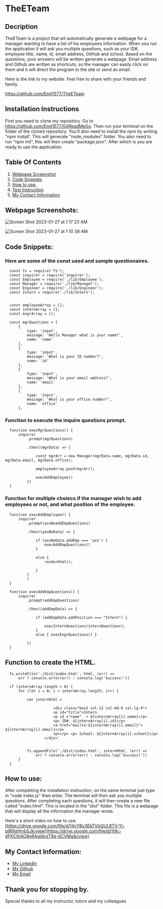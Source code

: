# TheETeam

## Decription

TheETeam is a project that wll automatically generate a webpage for a manager wanting to have a list of his employees information.  When you run the application it will ask you multiple questions, such as your ID#, employee title, name, id, email address, GitHub and school.  Based on the questions, your answers will be written generate a webpage. Email address and Github are written as shortcuts, so the manager can easily click on them and it will direct the program to the site or send an email. 

Here is the link to my website.  Feel free to share with your friends and family.

https://github.com/Emil1577/TheETeam

## Installation Instructions

First you need to clone my repository. Go to https://github.com/Emil1577/GitReadMeGo.  Then run your terminal on the folder of the cloned repository.  You'll also need to install the npm by writing "npm install'.  This will generate "node_modules" folder.  You also need to run "npm init", this will then create "package.json". After which is you are ready to use the application.

## Table Of Contents

1. [Webpage Screenshot](#webpage-screenshots)
2. [Code Snippets](#code-snippets)
3. [How to use:](#how-to-use)
4. [Test Instruction](#test-instruction)
5. [My Contact Information](#my-contact-information)

## Webpage Screenshots:

![Screen Shot 2023-01-27 at 1 17 23 AM](https://user-images.githubusercontent.com/119825000/215050845-2894856e-b835-417a-b291-685c3254f222.png)

![Screen Shot 2023-01-27 at 1 10 38 AM](https://user-images.githubusercontent.com/119825000/215050561-be0db8df-31ad-4dba-b321-8e6cb529c453.png)

## Code Snippets: 

### Here are some of the const used and sample questionaires.

      const fs = require('fs');
      const inquirer = require('inquirer');
      const Employee = require('./lib/Employee');
      const Manager = require('./lib/Manager');
      const Engineer = require('./lib/Engineer');
      const Intern = require('./lib/Intern');


      const employeeArray = [];
      const internArray = [];
      const engrArray = [];

      const mgrQuestions = [
          {
              type: 'input',
              message: 'Hello Manager what is your name?',
              name: 'name'
          },
          {
              type: 'input',
              message: 'What is your ID number?',
              name: 'id'
          },
          {
              type: 'input',
              message: 'What is your email address?',
              name: 'email'
          },
          {
              type: 'input',
              message: 'What is your office number?',
              name: 'office'
          },



    
### Function to execute the inquire questions prompt.

      function execMgrQuestions() {
          inquirer
              .prompt(mgrQuestions)

              .then((mgrData) => {

                  const mgrArr = new Manager(mgrData.name, mgrData.id, mgrData.email, mgrData.office);

                  employeeArray.push(mgrArr);

                  execAddEmployee()
              })
      }


### Function for multiple choiecs if the manager wish to add employees or not, and what position of the employee.

      function execAddEmployee() {
          inquirer
              .prompt(yesNoaddEmpQuestions)

              .then((yesNoData) => {

                  if (yesNoData.addEmp === 'yes') {
                      execAddEmpQuestions()
                  }

                  else {
                      renderHtml();

                  }
              }
              )
      }

      function execAddEmpQuestions() {
          inquirer
              .prompt(addEmpQuestions)

              .then((addEmpData) => {

                  if (addEmpData.addPosition === "Intern") {

                      execInternQuestions(internQuestions);
                  }
                  else { execEngrQuestions() }

              })
      }

## Function to create the HTML.

      fs.writeFile('./dist/index.html', html, (err) =>
          err ? console.error(err) : console.log('Success!'))

      if (internArray.length > 0) {
          for (let i = 0; i < internArray.length; i++) {

              var internHtml =
                  `
                          <div class="box2 col-12 col-md-6 col-lg-4">
                          <p id="title">Intern
                          <p id ="name"  > ${internArray[i].name}</p>
                          <p> ID#: ${internArray[i].id}</p>
                          <a href="mailto:${internArray[i].email}"> ${internArray[i].email}</a>
                          <p></p> <p> School: ${internArray[i].school}</p>
                      </div>`


              fs.appendFile('./dist/index.html', internHtml, (err) =>
                  err ? console.error(err) : console.log('Success!'))
          }
      }
      
## How to use:

After completing the installation instruction, on the same terminal just type in "node index.js" then enter. The terminal will then ask you multiple questions.  After completing each questions, it will then create a new file called "index.html". This is located in the "dist" folder.  This file is a webpage that will display all the information the manager wrote.

Here's a short video on how to use. [https://drive.google.com/file/d/14vYBx3EbTVbQUL8TV-Yj-ptR9qHmb5Jk/view](https://drive.google.com/file/d/1t9c-4FKC9rAO8eRAgIdvzT8g-6CVMgik/view)


## My Contact Information:

* [My LinkedIn](https://www.linkedin.com/in/emil-ronquillo-76832a32/)
* [My Github](https://github.com/Emil1577)
* [My Email](mailto:emilronquillo@gmail.com)

## Thank you for stopping by. 

Special thanks to all my Instructor, tutors and my colleagues
